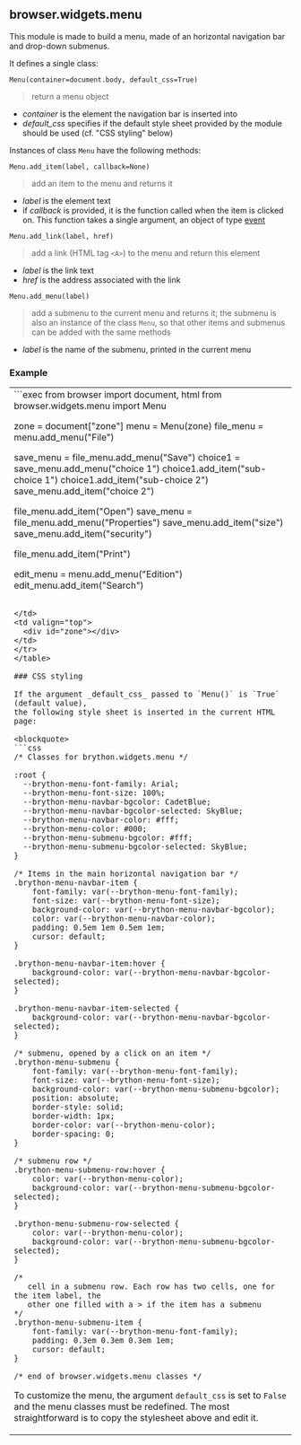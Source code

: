 browser.widgets.menu
----------------------

This module is made to build a menu, made of an horizontal navigation bar and
drop-down submenus.

It defines a single class:

`Menu(container=document.body, default_css=True)`
> return a menu object

- _container_ is the element the navigation bar is inserted into
- _default_css_ specifies if the default style sheet provided by the module
  should be used (cf. "CSS styling" below)

Instances of class `Menu` have the following methods:

`Menu.add_item(label, callback=None)`

> add an item to the menu and returns it

- _label_ is the element text
- if _callback_ is provided, it is the function called when the item is
  clicked on. This function takes a single argument, an object of type
  [event](events.html)

`Menu.add_link(label, href)`

> add a link (HTML tag `<A>`) to the menu and return this element

- _label_ is the link text
- _href_ is the address associated with the link

`Menu.add_menu(label)`

> add a submenu to the current menu and returns it; the submenu is also an
> instance of the class `Menu`, so that other items and submenus can be
> added with the same methods

- _label_ is the name of the submenu, printed in the current menu

### Example

<table>
<tr>
<td>
```exec
from browser import document, html
from browser.widgets.menu import Menu

zone = document["zone"]
menu = Menu(zone)
file_menu = menu.add_menu("File")

save_menu = file_menu.add_menu("Save")
choice1 = save_menu.add_menu("choice 1")
choice1.add_item("sub-choice 1")
choice1.add_item("sub-choice 2")
save_menu.add_item("choice 2")

file_menu.add_item("Open")
save_menu = file_menu.add_menu("Properties")
save_menu.add_item("size")
save_menu.add_item("security")

file_menu.add_item("Print")

edit_menu = menu.add_menu("Edition")
edit_menu.add_item("Search")
```

</td>
<td valign="top">
  <div id="zone"></div>
</td>
</tr>
</table>

### CSS styling

If the argument _default_css_ passed to `Menu()` is `True` (default value),
the following style sheet is inserted in the current HTML page:

<blockquote>
```css
/* Classes for brython.widgets.menu */

:root {
  --brython-menu-font-family: Arial;
  --brython-menu-font-size: 100%;
  --brython-menu-navbar-bgcolor: CadetBlue;
  --brython-menu-navbar-bgcolor-selected: SkyBlue;
  --brython-menu-navbar-color: #fff;
  --brython-menu-color: #000;
  --brython-menu-submenu-bgcolor: #fff;
  --brython-menu-submenu-bgcolor-selected: SkyBlue;
}

/* Items in the main horizontal navigation bar */
.brython-menu-navbar-item {
    font-family: var(--brython-menu-font-family);
    font-size: var(--brython-menu-font-size);
    background-color: var(--brython-menu-navbar-bgcolor);
    color: var(--brython-menu-navbar-color);
    padding: 0.5em 1em 0.5em 1em;
    cursor: default;
}

.brython-menu-navbar-item:hover {
    background-color: var(--brython-menu-navbar-bgcolor-selected);
}

.brython-menu-navbar-item-selected {
    background-color: var(--brython-menu-navbar-bgcolor-selected);
}

/* submenu, opened by a click on an item */
.brython-menu-submenu {
    font-family: var(--brython-menu-font-family);
    font-size: var(--brython-menu-font-size);
    background-color: var(--brython-menu-submenu-bgcolor);
    position: absolute;
    border-style: solid;
    border-width: 1px;
    border-color: var(--brython-menu-color);
    border-spacing: 0;
}

/* submenu row */
.brython-menu-submenu-row:hover {
    color: var(--brython-menu-color);
    background-color: var(--brython-menu-submenu-bgcolor-selected);
}

.brython-menu-submenu-row-selected {
    color: var(--brython-menu-color);
    background-color: var(--brython-menu-submenu-bgcolor-selected);
}

/*
   cell in a submenu row. Each row has two cells, one for the item label, the
   other one filled with a > if the item has a submenu
*/
.brython-menu-submenu-item {
    font-family: var(--brython-menu-font-family);
    padding: 0.3em 0.3em 0.3em 1em;
    cursor: default;
}

/* end of browser.widgets.menu classes */
```
</blockquote>

To customize the menu, the argument `default_css` is set to `False` and the
menu classes must be redefined. The most straightforward is to copy the
stylesheet above and edit it.
